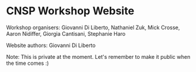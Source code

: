 # CNSP Workshop Website

Workshop organisers:
Giovanni Di Liberto, Nathaniel Zuk, Mick Crosse, Aaron Nidiffer, Giorgia Cantisani, Stephanie Haro

Website authors:
Giovanni Di Liberto

Note: This is private at the moment. Let's remember to make it public when the time comes :)
